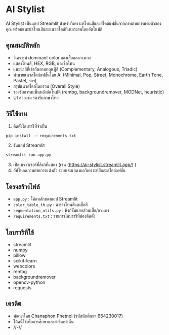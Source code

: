# AI Stylist

AI Stylist เป็นแอป Streamlit สำหรับวิเคราะห์โทนสีและสไตล์แฟชั่นจากภาพถ่ายการแต่งตัวของคุณ พร้อมแนะนำโทนสีและแนวสไตล์ที่เหมาะสมโดยอัตโนมัติ

## คุณสมบัติหลัก
- วิเคราะห์ dominant color ของเสื้อและกางเกง
- แสดงโทนสี, HEX, RGB, และชื่อโทน
- แนะนำสีที่เข้ากันตามทฤษฎีสี (Complementary, Analogous, Triadic)
- ทำนายแนวสไตล์แฟชั่นโดย AI (Minimal, Pop, Street, Monochrome, Earth Tone, Pastel, ฯลฯ)
- สรุปแนวสไตล์โดยรวม (Overall Style)
- รองรับการลบพื้นหลังอัตโนมัติ (rembg, backgroundremover, MODNet, heuristic)
- UI สวยงาม รองรับภาษาไทย

## วิธีใช้งาน
1. ติดตั้งไลบรารีที่จำเป็น

```bash
pip install -r requirements.txt
```

2. รันแอป Streamlit

```bash
streamlit run app.py
```

3. เปิดเบราว์เซอร์ที่ลิงก์ที่แสดง (เช่น (https://ai-stylist.streamlit.app/) )
4. อัปโหลดภาพถ่ายการแต่งตัว ระบบจะแสดงผลวิเคราะห์สีและสไตล์แฟชั่น

## โครงสร้างไฟล์
- `app.py` : โค้ดหลักของแอป Streamlit
- `color_table_th.py` : ตารางโทนสีและชื่อสี
- `segmentation_utils.py` : ฟังก์ชันแยกส่วนเสื้อ/กางเกง
- `requirements.txt` : รายการไลบรารีที่ต้องติดตั้ง

## ไลบรารีที่ใช้
- streamlit
- numpy
- pillow
- scikit-learn
- webcolors
- rembg
- backgroundremover
- opencv-python
- requests

## เครดิต
- พัฒนาโดย Chanaphon Phetnoi (รหัสนักศึกษา 664230017)
- โค้ดนี้ใช้เพื่อการศึกษาและสาธิตเท่านั้น
- //-//
